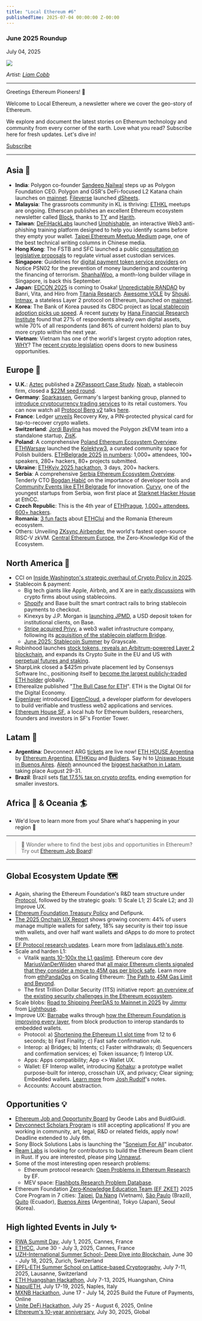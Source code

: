 ```yaml
---
title: "Local Ethereum #6"
publishedTime: 2025-07-04 00:00:00 Z-00:00
---
```


### June 2025 Roundup

July 04, 2025

![](https://media.beehiiv.com/cdn-cgi/image/fit=scale-down,format=auto,onerror=redirect,quality=80/uploads/asset/file/3de61e81-46b8-462f-8a90-e29088e3d2ba/image-ethereum.png?t=1738601603)

_Artist: [Liam Cobb](https://liamcobb.com/)_

---

Greetings Ethereum Pioneers! 👋

Welcome to Local Ethereum, a newsletter where we cover the geo-story of Ethereum.

We explore and document the latest stories on Ethereum technology and community from every corner of the earth. Love what you read? Subscribe here for fresh updates. Let's dive in!

[Subscribe](https://localethereum.beehiiv.com/subscribe)

---

## Asia 🌊

- **India**: Polygon co-founder [Sandeep Nailwal](https://x.com/sandeepnailwal) steps up as Polygon Foundation CEO. Polygon and GSR's DeFi-focused L2 Katana chain launches on [mainnet](https://x.com/katana/status/1939797530587312366). [Fileverse](https://x.com/fileverse) launched [dSheets](https://x.com/fileverse/status/1934998490926465177).
- **Malaysia**: The grassroots community in KL is thriving: [ETHKL](https://www.meetup.com/ethmalaysia/) meetups are ongoing. Etherscan publishes an excellent Ethereum ecosystem newsletter called [Block](https://info.etherscan.com/newsletters/), thanks to [TY](https://x.com/teeewhy_eth) and [Harith](https://twitter.com/harithk17).
- **Taiwan**: [DeFiHackLabs](https://x.com/DeFiHackLabs) launched [Unphishable](https://unphishable.io/), an interactive Web3 anti-phishing training platform designed to help you identify scams before they empty your wallet. [Taipei Ethereum Meetup Medium](https://medium.com/taipei-ethereum-meetup) page, one of the best technical writing columns in Chinese media.
- **Hong Kong**: The FSTB and SFC launched a public [consultation on legislative proposals](https://apps.sfc.hk/edistributionWeb/gateway/EN/consultation/doc?refNo=25CP7) to regulate virtual asset custodian services.
- **Singapore**: Guidelines for [digital payment token service providers](https://www.mas.gov.sg/regulation/guidelines/guidelines-to-notice-psn02-on-aml-and-cft---dpt) on Notice PSN02 for the prevention of money laundering and countering the financing of terrorism. [ShanhaiWoo](https://x.com/shanhaiwoo/status/1938185441108496486), a month-long builder village in Singapore, is back this September.
- **Japan**: [EDCON 2025](https://x.com/EDCON_Official/status/1934871383873630439) is coming to Osaka! [Unpredictable RANDAO](https://ethresear.ch/t/unpredictable-randao/22666) by Banri, Vita, and Hiro from [Titania Research](https://x.com/titaniaresearch). [Awesome VOLE](https://github.com/adust09/awesome-vole) by [Shouki](https://x.com/adust09). [Intmax](https://x.com/intmaxio), a stateless Layer 2 protocol on Ethereum, launched on [mainnet](https://x.com/intmaxIO/status/1938175438511014195).
- **Korea**: The Bank of Korea paused its CBDC project as [local stablecoin adoption picks up speed](https://www.theblock.co/post/360249/bank-of-korea-halts-cbdc-local-stablecoin). A recent [survey](https://www.theblock.co/post/360218/two-thirds-of-koreans-want-to-invest-more-in-crypto-as-won-based-stablecoin-hype-builds-survey) by [Hana Financial Research Institute](https://www.hanaif.re.kr/boardDetail.do?hmpeSeqNo=36604) found that 27% of respondents already own digital assets, while 70% of all respondents (and 86% of current holders) plan to buy more crypto within the next year.
- **Vietnam**: Vietnam has one of the world's largest crypto adoption rates, [WHY](https://cryptoforinnovation.org/five-reasons-why-vietnams-crypto-usage-is-so-high/)? The [recent crypto legislation](https://cryptoforinnovation.org/vietnams-crypto-legislation-opens-door-to-new-business-opportunities/) opens doors to new business opportunities.

## Europe 🏰

- **U.K.**: [Aztec](https://aztec.network/) published a [ZKPassport Case Study](https://aztec.network/blog/zkpassport-case-study-a-look-into-online-identity-verification). [Noah](https://noah.com/en/eu), a stablecoin firm, closed a [$22M seed round](https://noah.com/blog/22m-seed-round).
- **Germany**: [Sparkassen](https://www.sparkasse.de/), Germany's largest banking group, planned to [introduce cryptocurrency trading services](https://www.theblock.co/post/360396/germanys-largest-banking-group-sparkassen-adds-cryptocurrency-trading-services-report) to its retail customers. You can now watch all [Protocol Berg v2](https://protocol.berlin/) talks [here](https://watch.protocol.berlin/65a90bf47932ebe436ba9351).
- **France**: Ledger [unveils](https://x.com/P3b7_/status/1937501354232008974) Recovery Key, a PIN-protected physical card for tap-to-recover crypto wallets.
- **Switzerland**: [Jordi Baylina](https://x.com/jbaylina) has moved the Polygon zkEVM team into a standalone startup, [ZisK](https://x.com/ziskvm).
- **Poland**: A comprehensive [Poland Ethereum Ecosystem Overview](https://localethereum.beehiiv.com/p/poland-ethereum-ecosystem-overview). [ETHWarsaw](https://x.com/ETHWarsaw) launched the [Kolektyw3](https://x.com/ETHWarsaw/status/1935252786536423881), a curated community space for Polish builders. [ETHBelgrade 2025](https://x.com/ethbelgrade) [in numbers](https://x.com/OW3NBTC/status/1930651019479765189): 1,000+ attendees, 100+ speakers, 280+ hackers, 80+ projects submitted.
- **Ukraine**: [ETHKyiv 2025 hackathon](https://ethkyiv.com/), 3 days, 200+ hackers.
- **Serbia**: A comprehensive [Serbia Ethereum Ecosystem Overview](https://localethereum.beehiiv.com/p/serbia-ethereum-ecosystem-overview). Tenderly CTO [Bogdan Habić](https://x.com/bogdanhabic) on the importance of developer tools and [Community Events like ETH Belgrade](https://beincrypto.com/tenderly-bogdan-habic-ethereum-future/) for innovation. [Curvy](https://x.com/0xcurvy), one of the youngest startups from Serbia, won first place at [Starknet Hacker House](https://x.com/StarknetFndn/status/1940443790252093640) at EthCC.
- **Czech Republic**: This is the 4th year of [ETHPrague](https://x.com/EthPrague), [1,000+ attendees](https://x.com/JosefJ_/status/1937195301695328372), [600+ hackers](https://x.com/JosefJ_/status/1937195337757917390).
- **Romania**: [3 fun facts](https://x.com/RielyChen/status/1938886912888226210) about [ETHCluj](https://x.com/ETHCluj) and the Romania Ethereum ecosystem.
- Others: Unveiling [ZKsync Airbender](https://x.com/zksync/status/1937587716453204009), the world's fastest open-source RISC-V zkVM. [Central Ethereum Europe](https://www.notion.so/21562a5b6016803a9ea9ea4a26bd82f1), the Zero-Knowledge Kid of the Ecosystem.

## North America 🗽

- CCI on [Inside Washington's strategic overhaul of Crypto Policy in 2025](https://cryptoforinnovation.org/inside-washingtons-strategic-overhaul-of-crypto-policy-in-2025/).
- Stablecoin & payment:
  - Big tech giants like Apple, Airbnb, and X are in [early discussions](https://www.coindesk.com/business/2025/06/06/stablecoin-fever-as-circle-soars-apple-x-airbnb-are-reportedly-exploring-stablecoin-integration-to-cut-payment-costs) with crypto firms about using stablecoins.
  - [Shopify](https://x.com/base/status/1933569794810528132) and Base built the smart contract rails to bring stablecoin payments to checkout.
  - Kinexys by J.P. Morgan is [launching JPMD](https://x.com/base/status/1935055475252543823), a USD deposit token for institutional clients, on Base.
  - [Stripe acquired Privy](https://x.com/privy_io/status/1932816495719166167), a web3 wallet infrastructure company, following its [acquisition of the stablecoin platform Bridge](https://x.com/patrickc/status/1848393059559502177).
  - [June 2025: Stablecoin Summer](https://research.grayscale.com/market-commentary/june-2025-stablecoin-summer) by Grayscale.
- Robinhood launches [stock tokens, reveals an Arbitrum-powered Layer 2 blockchain](https://newsroom.aboutrobinhood.com/robinhood-launches-stock-tokens-reveals-layer-2-blockchain-and-expands-crypto-suite-in-eu-and-us-with-perpetual-futures-and-staking/), and expands its Crypto Suite in the EU and US with [perpetual futures and staking](https://go.robinhood.com/presents).
- SharpLink closed a $425m private placement led by Consensys Software Inc., positioning itself to [become the largest publicly-traded ETH holder](https://investors.sharplink.com/sharplink-announces-closing-of-425000000-private-placement-led-by-consensys-software-inc-will-become-the-largest-publicly-traded-eth-holder-globally/) globally.
- Etherealize published "[The Bull Case for ETH](https://x.com/VitalikButerin/status/1935621392063468023)". ETH is the Digital Oil for the Digital Economy.
- [Eigenlayer](https://x.com/eigenlayer) introduced [EigenCloud](https://x.com/eigenlayer/status/1934968112904020381), a developer platform for developers to build verifiable and trustless web2 applications and services.
- [Ethereum House SF](https://x.com/ethereumfndn/status/1940084412391334299), a local hub for Ethereum builders, researchers, founders and investors in SF's Frontier Tower.

## Latam 💃

- **Argentina**: Devconnect ARG [tickets](https://x.com/EFDevcon/status/1932470937187959162) are live now! [ETH HOUSE Argentina](https://x.com/EtherArgentina/status/1935782610560512231) by [Ethereum Argentina](https://x.com/EtherArgentina), [ETHKipu](https://x.com/ETHKipu) and [Buidlers](https://x.com/buidlerstech). Say hi to [Uniswap House in Buenos Aires](https://x.com/saramanj/status/1934606338321195101). [Aleph](https://x.com/alephhackathon) announced the [biggest hackathon in Latam](https://x.com/alephhackathon/status/1938349180084273596), taking place August 29-31.
- **Brazil**: Brazil sets [flat 17.5% tax on crypto profits](https://www.coindesk.com/markets/2025/06/14/brazil-sets-flat-175-tax-on-crypto-profits-ending-exemption-for-smaller-investors), ending exemption for smaller investors.

## Africa 🦁 & Oceania 🏄

- We'd love to learn more from you! Share what's happening in your region 💬

---

> 🦄 Wonder where to find the best jobs and opportunities in Ethereum?
> Try out [Ethereum Job Board](https://www.ethereumjobboard.com/)!

---

## Global Ecosystem Update 🗺️

- Again, sharing the Ethereum Foundation's R&D team structure under [Protocol](https://blog.ethereum.org/2025/06/02/announcing-protocol), followed by the strategic goals: 1) Scale L1; 2) Scale L2; and 3) Improve UX.
- [Ethereum Foundation Treasury Policy](https://blog.ethereum.org/2025/06/04/ef-treasury-policy) and Defipunk.
- [The 2025 Onchain UX Report](https://x.com/reown_/status/1917564892514492628) shows growing concern: 44% of users manage multiple wallets for safety, 18% say security is their top issue with wallets, and over half want wallets and dApps to do more to protect them.
- [EF Protocol research updates](https://protocol.ethereum.foundation/misc/protocol-research-updates). Learn more from [ladislaus.eth's note](https://x.com/ladislaus0x/status/1938552454188032115).
- Scale and harden L1:
  - Vitalik [wants 10-100x the L1 gaslimit](https://x.com/VitalikButerin/status/1925050155922862526). Ethereum core dev [MariusVanDerWijden](https://x.com/vdWijden) shared that [all major Ethereum clients signaled that they consider a move to 45M gas per block safe](https://x.com/vdWijden/status/1939234101631856969). Learn more from [ethPandaOps](https://ethpandaops.io/) on Scaling Ethereum: [The Path to 45M Gas Limit and Beyond](https://ethpandaops.io/posts/gaslimit-scaling/).
  - The first Trillion Dollar Security (1TS) initiative report: [an overview of the existing security challenges in the Ethereum ecosystem](https://x.com/ethereumfndn/status/1932442830271856682).
- Scale blobs: [Road to Shipping PeerDAS to Mainnet in 2025](https://blog.sigmaprime.io/shipping-peerdas.html) by [Jimmy](https://x.com/jimmygchen) from [Lighthouse](https://lighthouse.sigmaprime.io/about-us/purpose).
- Improve UX: [Barnabe](https://x.com/barnabemonnot) walks through [how the Ethereum Foundation is improving every layer](https://x.com/lifiprotocol/status/1940733679451729964), from block production to interop standards to embedded wallets.
  - Protocol: a) [Shortening the Ethereum L1 slot time](https://x.com/barnabemonnot/status/1936060505858138467) from 12 to 6 seconds; b) Fast Finality; c) Fast safe confirmation rule.
  - Interop: a) Bridges; b) Intents; c) Faster withdrawals; d) Sequencers and confirmation services; e) Token issuance; f) Interop UX.
  - Apps: Apps compatibility; App <> Wallet UX.
  - Wallet: EF Interop wallet, introducing [Kohaku](https://github.com/ethereum/wallet-poc): a prototype wallet purpose-built for interop, crosschain UX, and privacy; Clear signing; Embedded wallets. [Learn more](https://x.com/rudolf6_/status/1938146601891209672) from [Josh Rudolf](https://x.com/rudolf6_)'s notes.
  - Accounts: Account abstraction.

## Opportunities 💡

- [Ethereum Job and Opportunity Board](https://www.ethereumjobboard.com/) by Geode Labs and BuidlGuidl.
- [Devconnect Scholars Program](https://x.com/EFNextBillion/status/1939707242896642250) is still accepting applications! If you are working in community, art, legal, R&D or related fields, apply now! Deadline extended to July 6th.
- Sony Block Solutions Labs is launching the "[Soneium For All](https://x.com/soneium/status/1932001906097836388)" incubator.
- [Ream Labs](https://x.com/ReamLabs) is looking for contributors to build the Ethereum Beam client in Rust. If you are interested, please ping [Unnawut](https://x.com/unnawut).
- Some of the most interesting open research problems:
  - Ethereum protocol research: [Open Problems in Ethereum Research](https://efdn.notion.site/open-problems-in-ethereum-research) by EF.
  - MEV space: [Flashbots Research Problem Database](https://x.com/sarahalle_/status/1938634132474462436).
- Ethereum Foundation [Zero‑Knowledge Education Team (EF ZKET)](https://sites.google.com/ethereum.org/zket-coreprogram/home?authuser=2) 2025 Core Program in 7 cities: [Taipei](https://abmedia.io/2025-tw-core-program), [Da Nang](https://x.com/ZKPLabs/status/1935269537680949280) (Vietnam), [São Paulo](https://x.com/ERC55_/status/1930994839996272823) (Brazil), [Quito](https://zkcero.xyz/) (Ecuador), [Buenos Aires](https://www.notion.so/212288869d7280478a36e67e274084e5) (Argentina), Tokyo (Japan), Seoul (Korea).

## High lighted Events in July ✨

- [RWA Summit Day](https://www.rwasummit.io/cannes-2025), July 1, 2025, Cannes, France
- [ETHCC](https://ethcc.io/), June 30 - July 3, 2025, Cannes, France
- [UZH-International Summer School- Deep Dive into Blockchain](https://www.blockchain.uzh.ch/courses/ddib25/), June 30 - July 18, 2025, Zurich, Switzerland
- [EPFL-ETH Summer School on Lattice-based Cryptography](https://lattice-school.epfl.ch/), July 7-11, 2025, Lausanne, Switzerland
- [ETH Huangshan Hackathon](https://lu.ma/ks2qdrcj), July 7-13, 2025, Huangshan, China
- [NapulETH](https://x.com/napuleth), July 17-19, 2025, Naples, Italy
- [MXNB Hackathon](https://lp.mxnb.mx/hackathon), June 17 - July 14, 2025 Build the Future of Payments, Online
- [Unite DeFi Hackathon](https://ethglobal.com/events/unite), July 25 - August 6, 2025, Online
- [Ethereum's 10-year anniversary](https://esp.ethereum.foundation/10-year-anniversary), July 30, 2025, Global
